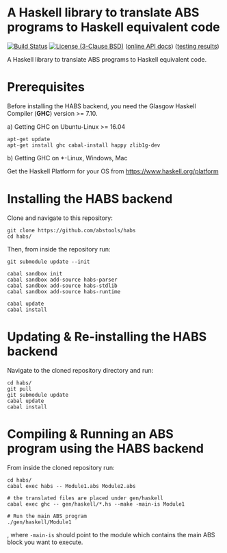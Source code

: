 # A Haskell library to translate ABS programs to Haskell equivalent code

[![Build Status](https://travis-ci.org/abstools/habs.svg)](https://travis-ci.org/abstools/habs) [![License (3-Clause BSD)](https://img.shields.io/badge/license-BSD--3-blue.svg?style=flat)](http://opensource.org/licenses/BSD-3-Clause)
 ([online API docs](http://abstools.github.io/habs)) ([testing results](http://abstools.github.io/habs/test-results.html))

A Haskell library to translate ABS programs to Haskell equivalent code.

# Prerequisites

Before installing the HABS backend, you need the Glasgow Haskell Compiler (**GHC**) version >= 7.10.

a) Getting GHC on Ubuntu-Linux >= 16.04

```
apt-get update
apt-get install ghc cabal-install happy zlib1g-dev
```

b) Getting GHC on *-Linux, Windows, Mac

Get the Haskell Platform for your OS from <https://www.haskell.org/platform>

# Installing the HABS backend

Clone and navigate to this repository:

```
git clone https://github.com/abstools/habs
cd habs/
```

Then, from inside the repository run:

```
git submodule update --init

cabal sandbox init
cabal sandbox add-source habs-parser
cabal sandbox add-source habs-stdlib
cabal sandbox add-source habs-runtime

cabal update
cabal install
```

# Updating & Re-installing the HABS backend

Navigate to the cloned repository directory and run:

```
cd habs/
git pull
git submodule update
cabal update
cabal install
```

# Compiling & Running an ABS program using the HABS backend

From inside the cloned repository run:

```
cd habs/
cabal exec habs -- Module1.abs Module2.abs

# the translated files are placed under gen/haskell
cabal exec ghc -- gen/haskell/*.hs --make -main-is Module1

# Run the main ABS program
./gen/haskell/Module1
```

  , where `-main-is` should point to the module which contains the main ABS block you want to execute.